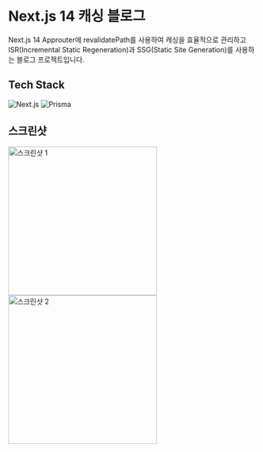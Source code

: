 # Next.js 14 캐싱 블로그

Next.js 14 Approuter에  revalidatePath를 사용하여  캐싱을 효율적으로 관리하고 ISR(Incremental Static Regeneration)과 SSG(Static Site Generation)를 사용하는 블로그 프로젝트입니다.

## Tech Stack
![Next.js](https://img.shields.io/badge/Next.js-000000?style=for-the-badge&logo=nextdotjs&logoColor=white)
![Prisma](https://img.shields.io/badge/Prisma-2D3748?style=for-the-badge&logo=prisma&logoColor=white)

## 스크린샷

<img src="https://github.com/CJH0120/1mm/assets/97073471/b80f5d25-e203-4f87-a0bb-f4afaa040e4a" alt="스크린샷 1" width="300"/>
<img src="https://github.com/CJH0120/1mm/assets/97073471/21a889de-f6d0-456a-a5e1-c4a6b118778b" alt="스크린샷 2" width="300"/>
